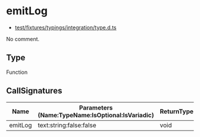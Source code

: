 # emitLog

* [test/fixtures/typings/integration/type.d.ts](/test/fixtures/typings/integration/type.d.ts#L5)

No comment.

## Type

Function

## CallSignatures

Name|Parameters (Name:TypeName:IsOptional:IsVariadic)|ReturnTypeName|Comment
---|---|---|---
emitLog|text:string:false:false |void|
